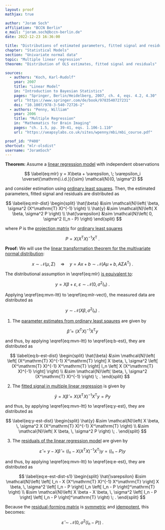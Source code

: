 ```yaml
---
layout: proof
mathjax: true

author: "Joram Soch"
affiliation: "BCCN Berlin"
e_mail: "joram.soch@bccn-berlin.de"
date: 2022-12-23 16:36:00

title: "Distributions of estimated parameters, fitted signal and residuals in multiple linear regression upon ordinary least squares"
chapter: "Statistical Models"
section: "Univariate normal data"
topic: "Multiple linear regression"
theorem: "Distribution of OLS estimates, fitted signal and residuals"

sources:
  - authors: "Koch, Karl-Rudolf"
    year: 2007
    title: "Linear Model"
    in: "Introduction to Bayesian Statistics"
    pages: "Springer, Berlin/Heidelberg, 2007, ch. 4, eqs. 4.2, 4.30"
    url: "https://www.springer.com/de/book/9783540727231"
    doi: "10.1007/978-3-540-72726-2"
  - authors: "Penny, William"
    year: 2006
    title: "Multiple Regression"
    in: "Mathematics for Brain Imaging"
    pages: "ch. 1.5, pp. 39-41, eqs. 1.106-1.110"
    url: "https://ueapsylabs.co.uk/sites/wpenny/mbi/mbi_course.pdf"

proof_id: "P400"
shortcut: "mlr-olsdist"
username: "JoramSoch"
---
```



**Theorem:** Assume a [linear regression model](/D/mlr) with independent observations

$$ \label{eq:mlr}
y = X\beta + \varepsilon, \; \varepsilon_i \overset{\mathrm{i.i.d.}}{\sim} \mathcal{N}(0, \sigma^2)
$$

and consider estimation using [ordinary least squares](/P/mlr-ols). Then, the estimated parameters, fitted signal and residuals are distributed as

$$ \label{eq:mlr-dist}
\begin{split}
\hat{\beta} &\sim \mathcal{N}\left( \beta, \sigma^2 (X^\mathrm{T} X)^{-1} \right) \\
\hat{y} &\sim \mathcal{N}\left( X \beta, \sigma^2 P \right) \\
\hat{\varepsilon} &\sim \mathcal{N}\left( 0, \sigma^2 (I_n - P) \right)
\end{split}
$$

where $P$ is the [projection matrix](/D/pmat) for [ordinary least squares](/P/mlr-ols)

$$ \label{eq:mlr-pmat}
P = X (X^\mathrm{T} X)^{-1} X^\mathrm{T} \; .
$$


**Proof:** We will use the [linear transformation theorem for the multivariate normal distribution](/P/mvn-ltt):

$$ \label{eq:mvn-ltt}
x \sim \mathcal{N}(\mu, \Sigma) \quad \Rightarrow \quad y = Ax + b \sim \mathcal{N}(A\mu + b, A \Sigma A^\mathrm{T}) \; .
$$

The distributional assumption in \eqref{eq:mlr} [is equivalent to](/D/mvn-ind):

$$ \label{eq:mlr-vect}
y = X\beta + \varepsilon, \; \varepsilon \sim \mathcal{N}(0, \sigma^2 I_n) \; .
$$

Applying \eqref{eq:mvn-ltt} to \eqref{eq:mlr-vect}, the measured data are distributed as

$$ \label{eq:y-dist}
y \sim \mathcal{N}\left( X \beta, \sigma^2 I_n \right) \; .
$$

1) The [parameter estimates from ordinary least sqaures](/P/mlr-ols) are given by

$$ \label{eq:b-est}
\hat{\beta} = (X^\mathrm{T} X)^{-1} X^\mathrm{T} y
$$

and thus, by applying \eqref{eq:mvn-ltt} to \eqref{eq:b-est}, they are distributed as

$$ \label{eq:b-est-dist}
\begin{split}
\hat{\beta} &\sim \mathcal{N}\left( \left[ (X^\mathrm{T} X)^{-1} X^\mathrm{T} \right] X \beta, \, \sigma^2 \left[ (X^\mathrm{T} X)^{-1} X^\mathrm{T} \right] I_n \left[ X (X^\mathrm{T} X)^{-1} \right] \right) \\
&\sim \mathcal{N}\left( \beta, \, \sigma^2 (X^\mathrm{T} X)^{-1} \right) \; .
\end{split}
$$

2) The [fitted signal in multiple linear regression](/P/mlr-mat) is given by

$$ \label{eq:y-est}
\hat{y} = X \hat{\beta} = X (X^\mathrm{T} X)^{-1} X^\mathrm{T} y = P y
$$

and thus, by applying \eqref{eq:mvn-ltt} to \eqref{eq:y-est}, they are distributed as

$$ \label{eq:y-est-dist}
\begin{split}
\hat{y} &\sim \mathcal{N}\left( X \beta, \, \sigma^2 X (X^\mathrm{T} X)^{-1} X^\mathrm{T} \right) \\
&\sim \mathcal{N}\left( X \beta, \, \sigma^2 P \right) \; .
\end{split}
$$

3) The [residuals of the linear regression model](/P/mlr-mat) are given by

$$ \label{eq:e-est}
\hat{\varepsilon} = y - X \hat{\beta} = \left( I_n - X (X^\mathrm{T} X)^{-1} X^\mathrm{T} \right) y = \left( I_n - P \right) y
$$

and thus, by applying \eqref{eq:mvn-ltt} to \eqref{eq:e-est}, they are distributed as

$$ \label{eq:e-est-dist-s1}
\begin{split}
\hat{\varepsilon} &\sim \mathcal{N}\left( \left[ I_n - X (X^\mathrm{T} X)^{-1} X^\mathrm{T} \right] X \beta, \, \sigma^2 \left[ I_n - P \right] I_n \left[ I_n - P \right]^\mathrm{T} \right) \\
&\sim \mathcal{N}\left( X \beta - X \beta, \, \sigma^2 \left[ I_n - P \right] \left[ I_n - P \right]^\mathrm{T} \right) \; .
\end{split}
$$

Because the [residual-forming matrix](/D/rfm) is [symmetric](/P/mlr-symm) and [idempotent](/P/mlr-idem), this becomes:

$$ \label{eq:e-est-dist-s2}
\hat{\varepsilon} \sim \mathcal{N}\left( 0, \sigma^2 (I_n - P) \right) \; .
$$